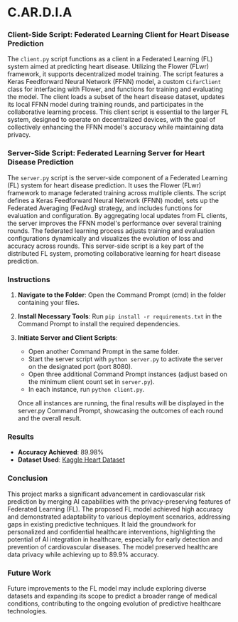 # C.AR.D.I.A
### Client-Side Script: Federated Learning Client for Heart Disease Prediction

The `client.py` script functions as a client in a Federated Learning (FL) system aimed at predicting heart disease. Utilizing the Flower (FLwr) framework, it supports decentralized model training. The script features a Keras Feedforward Neural Network (FFNN) model, a custom `CifarClient` class for interfacing with Flower, and functions for training and evaluating the model. The client loads a subset of the heart disease dataset, updates its local FFNN model during training rounds, and participates in the collaborative learning process. This client script is essential to the larger FL system, designed to operate on decentralized devices, with the goal of collectively enhancing the FFNN model's accuracy while maintaining data privacy.

### Server-Side Script: Federated Learning Server for Heart Disease Prediction

The `server.py` script is the server-side component of a Federated Learning (FL) system for heart disease prediction. It uses the Flower (FLwr) framework to manage federated training across multiple clients. The script defines a Keras Feedforward Neural Network (FFNN) model, sets up the Federated Averaging (FedAvg) strategy, and includes functions for evaluation and configuration. By aggregating local updates from FL clients, the server improves the FFNN model's performance over several training rounds. The federated learning process adjusts training and evaluation configurations dynamically and visualizes the evolution of loss and accuracy across rounds. This server-side script is a key part of the distributed FL system, promoting collaborative learning for heart disease prediction.

### Instructions

1. **Navigate to the Folder**: Open the Command Prompt (cmd) in the folder containing your files.
2. **Install Necessary Tools**: Run `pip install -r requirements.txt` in the Command Prompt to install the required dependencies.
3. **Initiate Server and Client Scripts**:
   - Open another Command Prompt in the same folder.
   - Start the server script with `python server.py` to activate the server on the designated port (port 8080).
   - Open three additional Command Prompt instances (adjust based on the minimum client count set in `server.py`).
   - In each instance, run `python client.py`.

   Once all instances are running, the final results will be displayed in the server.py Command Prompt, showcasing the outcomes of each round and the overall result.

### Results

- **Accuracy Achieved**: 89.98%
- **Dataset Used**: [Kaggle Heart Dataset](https://www.kaggle.com/datasets/zhaoyingzhu/heartcsv)

### Conclusion

This project marks a significant advancement in cardiovascular risk prediction by merging AI capabilities with the privacy-preserving features of Federated Learning (FL). The proposed FL model achieved high accuracy and demonstrated adaptability to various deployment scenarios, addressing gaps in existing predictive techniques. It laid the groundwork for personalized and confidential healthcare interventions, highlighting the potential of AI integration in healthcare, especially for early detection and prevention of cardiovascular diseases. The model preserved healthcare data privacy while achieving up to 89.9% accuracy.

### Future Work

Future improvements to the FL model may include exploring diverse datasets and expanding its scope to predict a broader range of medical conditions, contributing to the ongoing evolution of predictive healthcare technologies.
